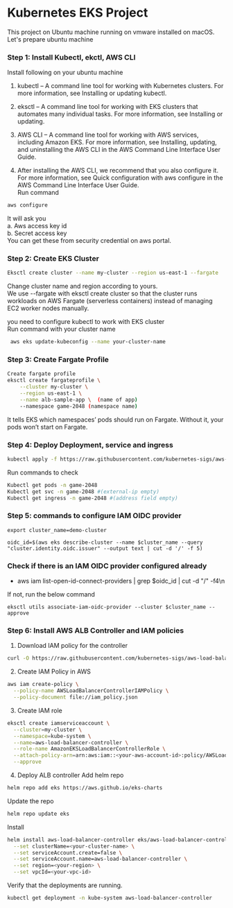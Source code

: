# Kubernetes EKS Project 

This project on Ubuntu machine running on vmware installed on macOS.   
Let's prepare ubuntu machine 
### Step 1: Install Kubectl, ekctl, AWS CLI  

Install following on your ubuntu machine 

1. kubectl – A command line tool for working with Kubernetes clusters. For more information, see Installing or updating kubectl.

2. eksctl – A command line tool for working with EKS clusters that automates many individual tasks. For more information, see Installing or updating.

3. AWS CLI – A command line tool for working with AWS services, including Amazon EKS. For more information, see Installing, updating, and uninstalling the AWS CLI in the AWS Command Line Interface User Guide.  

4. After installing the AWS CLI, we recommend that you also configure it. For more information, see Quick configuration with aws configure in the AWS Command Line Interface User Guide.  
Run command  

```bash
aws configure
```
It will ask you  
a. Aws access key id  
b. Secret access key  
You can get these from security credential on aws portal. 


### Step 2: Create EKS Cluster
```bash
Eksctl create cluster --name my-cluster --region us-east-1 --fargate
```
Change cluster name and region according to yours.  
We use --fargate with eksctl create cluster so that the cluster runs workloads on AWS Fargate (serverless containers) instead of managing EC2 worker nodes manually.

you need to configure kubectl to work with EKS cluster  
Run command with your cluster name
   ```bash
    aws eks update-kubeconfig --name your-cluster-name
   ```
### Step 3: Create Fargate Profile  
```bash
Create fargate profile
eksctl create fargateprofile \
    --cluster my-cluster \
    --region us-east-1 \
    --name alb-sample-app \  (name of app)
    --namespace game-2048 (namespace name)
```

It tells EKS which namespaces’ pods should run on Fargate.
Without it, your pods won’t start on Fargate.   

### Step 4: Deploy Deployment, service and ingress 
```bash
kubectl apply -f https://raw.githubusercontent.com/kubernetes-sigs/aws-load-balancer-controller/v2.5.4/docs/examples/2048/2048_full.yaml)
```
Run commands to check  
```bash
Kubectl get pods -n game-2048
Kubectl get svc -n game-2048 #(external-ip empty)
Kubectl get ingress -n game-2048 #(address field empty)
```

### Step 5: commands to configure IAM OIDC provider 

```
export cluster_name=demo-cluster
```

```
oidc_id=$(aws eks describe-cluster --name $cluster_name --query "cluster.identity.oidc.issuer" --output text | cut -d '/' -f 5) 
```

### Check if there is an IAM OIDC provider configured already

- aws iam list-open-id-connect-providers | grep $oidc_id | cut -d "/" -f4\n 

If not, run the below command

```
eksctl utils associate-iam-oidc-provider --cluster $cluster_name --approve
```
### Step 6: Install AWS ALB Controller and IAM policies  
1. Download IAM policy for the controller
```bash
curl -O https://raw.githubusercontent.com/kubernetes-sigs/aws-load-balancer-controller/v2.11.0/docs/install/iam_policy.json
```

2. Create IAM Policy in AWS
```bash
aws iam create-policy \
  --policy-name AWSLoadBalancerControllerIAMPolicy \
  --policy-document file://iam_policy.json
```
3. Create IAM role
``` bash
eksctl create iamserviceaccount \
  --cluster=my-cluster \
  --namespace=kube-system \
  --name=aws-load-balancer-controller \
  --role-name AmazonEKSLoadBalancerControllerRole \
  --attach-policy-arn=arn:aws:iam::<your-aws-account-id>:policy/AWSLoadBalancerControllerIAMPolicy \
  --approve
```

4. Deploy ALB controller
Add helm repo
```bash
helm repo add eks https://aws.github.io/eks-charts
```
Update the repo
```bash
helm repo update eks
```
Install
```bash
helm install aws-load-balancer-controller eks/aws-load-balancer-controller -n kube-system \
  --set clusterName=<your-cluster-name> \
  --set serviceAccount.create=false \
  --set serviceAccount.name=aws-load-balancer-controller \
  --set region=<your-region> \
  --set vpcId=<your-vpc-id>
```
Verify that the deployments are running.
```bash
kubectl get deployment -n kube-system aws-load-balancer-controller
```
